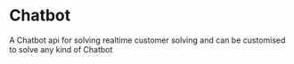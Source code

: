 # Chatbot
A Chatbot api for solving realtime customer solving and can be customised to solve any kind of Chatbot
